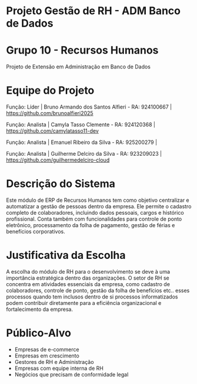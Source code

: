 # Projeto Gestão de RH - ADM Banco de Dados

# Grupo 10 - Recursos Humanos
Projeto de Extensão em Administração em Banco de Dados

# Equipe do Projeto

Função: Líder | Bruno Armando dos Santos Alfieri  - RA: 924100667 | https://github.com/brunoalfieri2025

Função: Analista | Camyla Tasso Clemente - RA: 924120368 | https://github.com/camylatasso11-dev

Função: Analista | Emanuel Ribeiro da Silva - RA: 925200279 | 

Função: Analista | Guilherme Delciro da Silva - RA: 923209023 | https://github.com/guilhermedelciro-cloud

# Descrição do Sistema
Este módulo de ERP de Recursos Humanos tem como objetivo centralizar e automatizar a gestão de pessoas dentro da empresa. Ele permite o cadastro completo de colaboradores, incluindo dados pessoais, cargos e histórico profissional. Conta também com funcionalidades para controle de ponto eletrônico, processamento da folha de pagamento, gestão de férias e benefícios corporativos.

# Justificativa da Escolha
A escolha do módulo de RH para o desenvolvimento se deve à uma importância estratégica dentro das organizações. O setor de RH se concentra em atividades essenciais da empresa, como cadastro de colaboradores, controle de ponto, gestão da folha de benefícios etc.. esses processos quando tem inclusos dentro de si processos informatizados podem contribuir diretamente para a eficiência organizacional e fortalecimento da empresa.

# Público-Alvo
- Empresas de e-commerce
- Empresas em crescimento
- Gestores de RH e Administração
- Empresas com equipe interna de RH
- Negócios que precisam de conformidade legal
